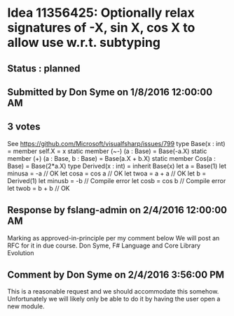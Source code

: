 # Idea 11356425: Optionally relax signatures of -X, sin X, cos X to allow use w.r.t. subtyping #

## Status : planned

## Submitted by Don Syme on 1/8/2016 12:00:00 AM

## 3 votes

See https://github.com/Microsoft/visualfsharp/issues/799
type Base(x : int) =
member self.X = x
static member (~-) (a : Base) = Base(-a.X)
static member (+) (a : Base, b : Base) = Base(a.X + b.X)
static member Cos(a : Base) = Base(2*a.X)
type Derived(x : int) =
inherit Base(x)
let a = Base(1)
let minusa = -a // OK
let cosa = cos a // OK
let twoa = a + a // OK
let b = Derived(1)
let minusb = -b // Compile error
let cosb = cos b // Compile error
let twob = b + b // OK


## Response by fslang-admin on 2/4/2016 12:00:00 AM

Marking as approved-in-principle per my comment below
We will post an RFC for it in due course.
Don Syme, F# Language and Core Library Evolution



## Comment by Don Syme on 2/4/2016 3:56:00 PM

This is a reasonable request and we should accommodate this somehow. Unfortunately we will likely only be able to do it by having the user open a new module.

